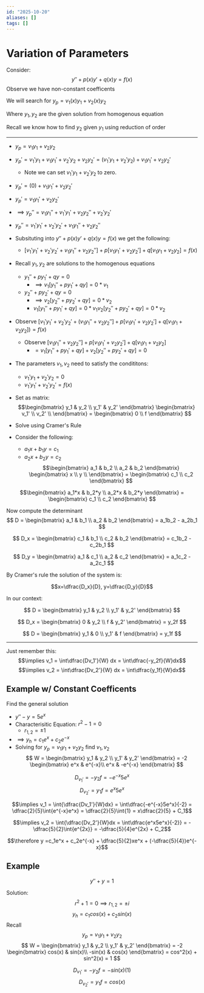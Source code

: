 ```yaml
---
id: "2025-10-20"
aliases: []
tags: []
---
```


# Variation of Parameters

Consider:
$$y''+p(x)y'+q(x)y=f(x)$$
Observe we have non-constant coefficents

We will search for $y_p = v_1(x)y_1 + v_2(x)y_2$

Where $y_1,y_2$ are the given solution from homogenous equation

Recall we know how to find $y_2$ given $y_1$ using reduction of order

---

* $y_p = v_1y_1 + v_2y_2$
* $y_p' = v_1'y_1 + v_1y_1' + v_2'y_2 + v_2y_2' = (v_1'y_1 + v_2'y_2) + v_1y_1' + v_2y_2'$
    * Note we can set $v_1'y_1 + v_2'y_2$ to zero.

* $y_p' = (0) + v_1y_1' + v_2y_2'$
* $y_p' = v_1y_1' + v_2y_2'$
* $\implies y_p'' = v_1y_1'' + v_1'y_1' + v_2y_2'' + v_2'y_2'$
* $y_p'' = v_1'y_1' + v_2'y_2' + v_1y_1'' + v_2y_2''$
* Subsituting into $y''+p(x)y'+q(x)y=f(x)$ we get the following:
    * $[v_1'y_1' + v_2'y_2' + v_1y_1'' + v_2y_2''] + p[v_1y_1' + v_2y_2'] + q[ v_1y_1 + v_2y_2] = f(x)$
* Recall $y_1,y_2$ are solutions to the homogenous equations
    * $y_1'' + py_1' + qy = 0$
        * $\implies v_1[y_1'' + py_1' + qy] = 0*v_1$
    * $y_2'' + py_2' + qy = 0$
        * $\implies v_2[y_2'' + py_2' + qy] = 0*v_2$
        *  $v_1[y_1'' + py_1' + qy] = 0*v_1 v_2[y_2'' + py_2' + qy] = 0*v_2$
* Observe $[v_1'y_1' + v_2'y_2' + (v_1y_1'' + v_2y_2''] + p[v_1y_1' + v_2y_2'] + q[ v_1y_1 + v_2y_2]) = f(x)$
    * Observe $[v_1y_1'' + v_2y_2''] + p[v_1y_1' + v_2y_2'] + q[ v_1y_1 + v_2y_2]$
        * $= v_1[y_1'' + py_1' + qy] + v_2[y_2'' + py_2' + qy] = 0$

* The parameters $v_1,v_2$ need to satisfy the condititons:
    * $v_1'y_1 + v_2'y_2 = 0$
    * $v_1'y_1' + v_2'y_2' = f(x)$
* Set as matrix:
$$\begin{bmatrix}
y_1 & y_2 \\ 
y_1' & y_2'
\end{bmatrix}
\begin{bmatrix}
v_1' \\ 
v_2' \\
\end{bmatrix} =
\begin{bmatrix}
0 \\
f
\end{bmatrix}
$$
* Solve using Cramer's Rule
* Consider the following: 
    * $a_1x + b_1y = c_1$
    * $a_2x + b_2y = c_2$
$$\begin{bmatrix}
a_1 & b_2 \\ 
a_2 & b_2
\end{bmatrix}
\begin{bmatrix}
x \\ 
y \\
\end{bmatrix} =
\begin{bmatrix}
c_1 \\
c_2
\end{bmatrix}
$$

$$\begin{bmatrix}
a_1*x & b_2*y \\ 
a_2*x & b_2*y
\end{bmatrix} = 
\begin{bmatrix}
c_1 \\
c_2
\end{bmatrix}
$$

Now compute the determinant
$$
D = 
\begin{bmatrix}
a_1 & b_1 \\ 
a_2 & b_2
\end{bmatrix} = a_1b_2 - a_2b_1
$$

$$
D_x = 
\begin{bmatrix}
c_1 & b_1 \\ 
c_2 & b_2
\end{bmatrix} = c_1b_2 - c_2b_1
$$

$$
D_y = 
\begin{bmatrix}
a_1 & c_1 \\ 
a_2 & c_2
\end{bmatrix} = a_1c_2 - a_2c_1
$$

By Cramer's rule the solution of the system is:

$$x=\dfrac{D_x}{D}, y=\dfrac{D_y}{D}$$

In our context: 

$$
D = 
\begin{bmatrix}
y_1 & y_2 \\ 
y_1' & y_2'
\end{bmatrix}
$$

$$
D_x = 
\begin{bmatrix}
0 & y_2 \\ 
f & y_2'
\end{bmatrix} = y_2f
$$

$$
D = 
\begin{bmatrix}
y_1 & 0 \\ 
y_1' & f
\end{bmatrix} = y_1f
$$

---
Just remember this:
$$\implies v_1 = \int\dfrac{Dv_1'}{W} dx = \int\dfrac{-y_2f}{W}dx$$
$$\implies v_2 = \int\dfrac{Dv_2'}{W} dx = \int\dfrac{y_1f}{W}dx$$

## Example w/ Constant Coefficents

Find the general solution
* $y''-y = 5e^x$
* Characterisitic Equation: $r^2-1 = 0$
    * $r_{1,2} = \pm 1$
* $\implies y_h = c_1e^x + c_2e^{-x}$
* Solving for $y_p = v_1y_1 + v_2y_2$ find $v_1,v_2$
$$
W = 
\begin{bmatrix}
y_1 & y_2 \\
y_1' & y_2'
\end{bmatrix} = -2
\begin{bmatrix}
e^x & e^{-x}\\
e^x & -e^{-x}
\end{bmatrix}
$$

$$D_{v_1'} = -y_2f = -e^{-x}5e^x $$
$$D_{v_2'} = y_1f = e^x5e^x$$

$$\implies v_1 = \int{\dfrac{Dv_1'}{W}dx} = \int\dfrac{-e^{-x}5e^x}{-2} = \dfrac{2}{5}\int{e^{-x}e^x} = \dfrac{2}{5}\int{1} = x\dfrac{2}{5} + C_1$$

$$\implies v_2 = \int{\dfrac{Dv_2'}{W}dx = \int\dfrac{e^x5e^x}{-2}} = -\dfrac{5}{2}\int{e^{2x}} = -\dfrac{5}{4}e^{2x} + C_2$$

$$\therefore y =c_1e^x + c_2e^{-x} + \dfrac{5}{2}xe^x + (-\dfrac{5}{4})e^{-x}$$


## Example 
$$y''+y = 1$$

Solution:
$$r^2 +1 = 0 \implies r_{1,2} = \pm i$$
$$y_h = c_1cos(x) + c_2sin(x)$$
Recall
$$y_p = v_1y_1 + v_2y_2$$
$$
W = 
\begin{bmatrix}
y_1 & y_2 \\
y_1' & y_2'
\end{bmatrix} = -2
\begin{bmatrix}
cos(x) & sin(x)\\
-sin(x) & cos(x)
\end{bmatrix} = cos^2(x) + sin^2(x) = 1
$$


$$D_{v_1'} = -y_2f = -sin(x)(1) $$
$$D_{v_2'} = y_1f = cos(x)$$
